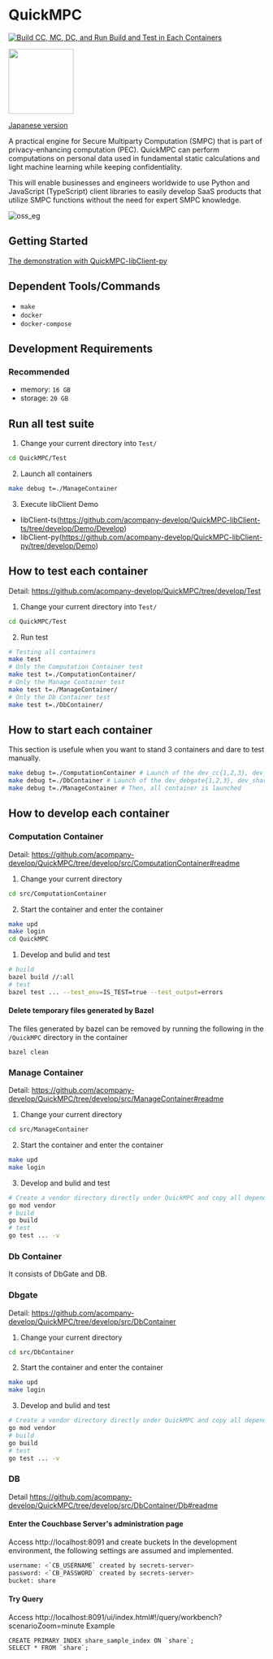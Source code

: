 # QuickMPC
[![Build CC, MC, DC, and Run Build and Test in Each Containers](https://github.com/acompany-develop/QuickMPC/actions/workflows/main.yml/badge.svg?branch=develop)](https://github.com/acompany-develop/QuickMPC/actions/workflows/main.yml)

<img src="https://user-images.githubusercontent.com/1694907/182115030-90fda7cf-068a-48bb-ba50-ee12be6af0b4.png" width=128>

[Japanese version](./README-ja.md)

A practical engine for Secure Multiparty Computation (SMPC) that is part of privacy-enhancing computation (PEC). QuickMPC can perform computations on personal data used in fundamental static calculations and light machine learning while keeping confidentiality.

This will enable businesses and engineers worldwide to use Python and JavaScript (TypeScript) client libraries to easily develop SaaS products that utilize SMPC functions without the need for expert SMPC knowledge.

![oss_eg](https://user-images.githubusercontent.com/1694907/182254973-ee3092a6-ee28-49bb-aaf6-637225271a0b.png)

## Getting Started
[The demonstration with QuickMPC-libClient-py](/QuickMPC-libClient-py/demo/README.md)

## Dependent Tools/Commands
- `make`
- `docker`
- `docker-compose`

## Development Requirements
### Recommended

- memory: `16 GB`
- storage: `20 GB`

## Run all test suite
1. Change your current directory into `Test/`
```sh
cd QuickMPC/Test
```
2. Launch all containers
```sh
make debug t=./ManageContainer
```
3. Execute libClient Demo
- libClient-ts(https://github.com/acompany-develop/QuickMPC-libClient-ts/tree/develop/Demo/Develop)
- libClient-py(https://github.com/acompany-develop/QuickMPC-libClient-py/tree/develop/Demo)

## How to test each container
Detail: https://github.com/acompany-develop/QuickMPC/tree/develop/Test
1. Change your current directory into `Test/`
```sh
cd QuickMPC/Test
```
2. Run test
```sh
# Testing all containers
make test
# Only the Computation Container test
make test t=./ComputationContainer/
# Only the Manage Container test
make test t=./ManageContainer/
# Only the Db Container test
make test t=./DbContainer/
```

## How to start each container
This section is usefule when you want to stand 3 containers and dare to test manually.
```sh
make debug t=./ComputationContainer # Launch of the dev_cc{1,2,3}, dev_debgate{1,2,3}, dev_sharedb{1,2,3}, dev_secrets-server
make debug t=./DbContainer # Launch of the dev_debgate{1,2,3}, dev_sharedb{1,2,3}, dev_secrets-server
make debug t=./ManageContainer # Then, all container is launched
```

## How to develop each container
### Computation Container
Detail: https://github.com/acompany-develop/QuickMPC/tree/develop/src/ComputationContainer#readme
1. Change your current directory
```sh
cd src/ComputationContainer
```
2. Start the container and enter the container
```sh
make upd
make login
cd QuickMPC
```

1. Develop and bulid and test
```sh
# build
bazel build //:all
# test
bazel test ... --test_env=IS_TEST=true --test_output=errors
```

#### Delete temporary files generated by Bazel
The files generated by bazel can be removed by running the following in the `/QuickMPC` directory in the container

```
bazel clean
```

### Manage Container

Detail: https://github.com/acompany-develop/QuickMPC/tree/develop/src/ManageContainer#readme
1. Change your current directory
```sh
cd src/ManageContainer
```
2. Start the container and enter the container
```sh
make upd
make login
```
3. Develop and bulid and test
```sh
# Create a vendor directory directly under QuickMPC and copy all dependent packages
go mod vendor
# build
go build
# test
go test ... -v
```

### Db Container
It consists of DbGate and DB.

### Dbgate
Detail: https://github.com/acompany-develop/QuickMPC/tree/develop/src/DbContainer
1. Change your current directory
```sh
cd src/DbContainer
```
2. Start the container and enter the container
```sh
make upd
make login
```
3. Develop and bulid and test
```sh
# Create a vendor directory directly under QuickMPC and copy all dependent packages
go mod vendor
# build
go build
# test
go test ... -v
```
### DB
Detail https://github.com/acompany-develop/QuickMPC/tree/develop/src/DbContainer/Db#readme
#### Enter the Couchbase Server's administration page
Access http://localhost:8091 and create buckets
In the development environment, the following settings are assumed and implemented.
```bash
username: <`CB_USERNAME` created by secrets-server>
password: <`CB_PASSWORD` created by secrets-server>
bucket: share
```

#### Try Query
Access http://localhost:8091/ui/index.html#!/query/workbench?scenarioZoom=minute
Example
```
CREATE PRIMARY INDEX share_sample_index ON `share`;
SELECT * FROM `share`;
```
